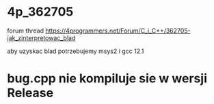 # 4p_362705
forum thread https://4programmers.net/Forum/C_i_C++/362705-jak_zinterpretowac_blad

aby uzyskac blad potrzebujemy msys2 i gcc 12.1

# bug.cpp nie kompiluje sie w wersji Release
